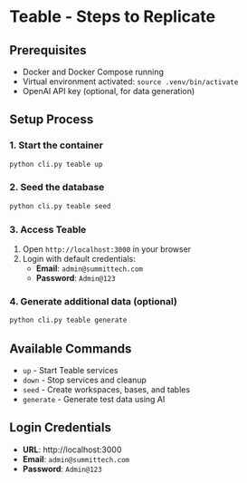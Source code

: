 # Teable - Steps to Replicate

## Prerequisites
- Docker and Docker Compose running
- Virtual environment activated: `source .venv/bin/activate`
- OpenAI API key (optional, for data generation)

## Setup Process

### 1. Start the container
```bash
python cli.py teable up
```

### 2. Seed the database
```bash
python cli.py teable seed
```

### 3. Access Teable
1. Open `http://localhost:3000` in your browser
2. Login with default credentials:
   - **Email**: `admin@summittech.com`
   - **Password**: `Admin@123`

### 4. Generate additional data (optional)
```bash
python cli.py teable generate
```

## Available Commands
- `up` - Start Teable services
- `down` - Stop services and cleanup
- `seed` - Create workspaces, bases, and tables
- `generate` - Generate test data using AI

## Login Credentials
- **URL**: http://localhost:3000
- **Email**: `admin@summittech.com`
- **Password**: `Admin@123`
